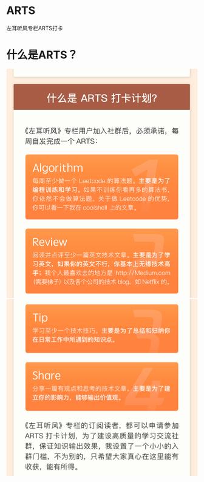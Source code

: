 # ARTS
左耳听风专栏ARTS打卡

# 什么是ARTS？
![](https://raw.githubusercontent.com/LiuTaolang/ARTS/main/image/img1.jpg)
![](https://raw.githubusercontent.com/LiuTaolang/ARTS/main/image/img2.jpg)
